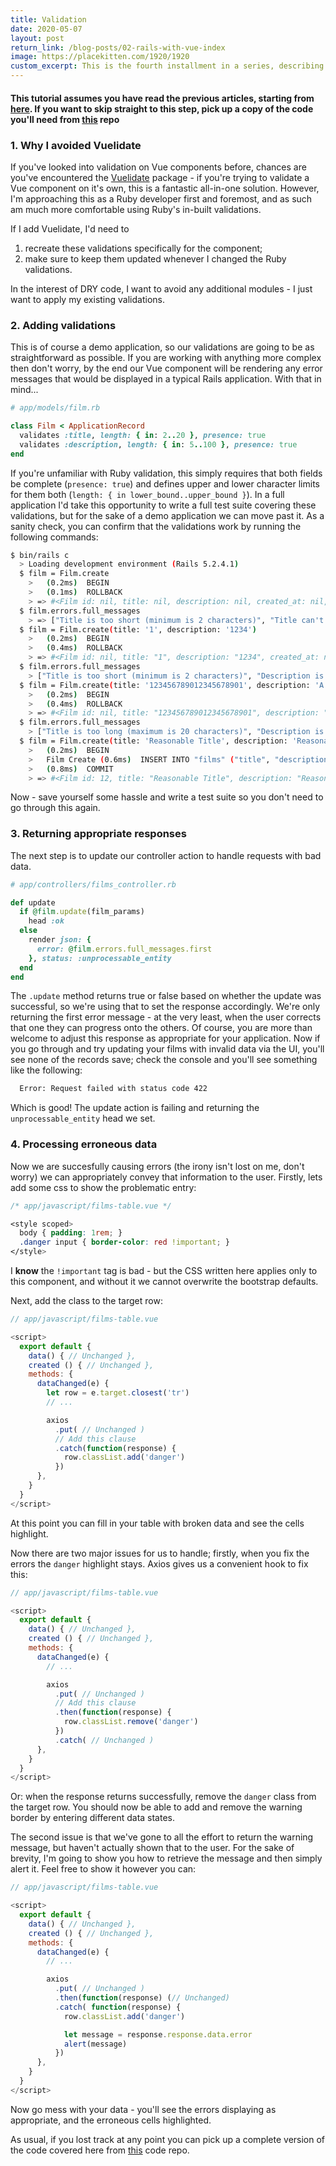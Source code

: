 ```yaml
---
title: Validation
date: 2020-05-07
layout: post
return_link: /blog-posts/02-rails-with-vue-index
image: https://placekitten.com/1920/1920
custom_excerpt: This is the fourth installment in a series, describing a way to implement validation for your vue tables.
---
```


#### This tutorial assumes you have read the previous articles, starting from [here](/rails-with-vue/01-your-first-component.html). If you want to skip straight to this step, pick up a copy of the code you'll need from [this](https://github.com/ctrlaltdelete44/vue-test-app/tree/chp-3.0.1) repo

### 1. Why I avoided Vuelidate

  If you've looked into validation on Vue components before, chances are you've encountered the [Vuelidate](https://vuelidate.js.org/) package - if you're trying to validate a Vue component on it's own, this is a fantastic all-in-one solution. However, I'm approaching this as a Ruby developer first and foremost, and as such am much more comfortable using Ruby's in-built validations.

  If I add Vuelidate, I'd need to

  1. recreate these validations specifically for the component;
  2. make sure to keep them updated whenever I changed the Ruby validations.

  In the interest of DRY code, I want to avoid any additional modules - I just want to apply my existing validations.

### 2. Adding validations

  This is of course a demo application, so our validations are going to be as straightforward as possible. If you are working with anything more complex then don't worry, by the end our Vue component will be rendering any error messages that would be displayed in a typical Rails application. With that in mind...

  ```rb
  # app/models/film.rb

  class Film < ApplicationRecord
    validates :title, length: { in: 2..20 }, presence: true
    validates :description, length: { in: 5..100 }, presence: true
  end
  ```

  If you're unfamiliar with Ruby validation, this simply requires that both fields be complete (`presence: true`) and defines upper and lower character limits for them both (`length: { in lower_bound..upper_bound }`). In a full application I'd take this opportunity to write a full test suite covering these validations, but for the sake of a demo application we can move past it. As a sanity check, you can confirm that the validations work by running the following commands:

  ```bash
  $ bin/rails c
    > Loading development environment (Rails 5.2.4.1)
    $ film = Film.create
      >   (0.2ms)  BEGIN
      >   (0.1ms)  ROLLBACK
      > => #<Film id: nil, title: nil, description: nil, created_at: nil, updated_at: nil>
    $ film.errors.full_messages
      > => ["Title is too short (minimum is 2 characters)", "Title can't be blank", "Description is too short (minimum is 5 characters)", "Description can't be blank"]
    $ film = Film.create(title: '1', description: '1234')
      >   (0.2ms)  BEGIN
      >   (0.4ms)  ROLLBACK
      > => #<Film id: nil, title: "1", description: "1234", created_at: nil, updated_at: nil>
    $ film.errors.full_messages
      > ["Title is too short (minimum is 2 characters)", "Description is too short (minimum is 5 characters)"]
    $ film = Film.create(title: '123456789012345678901', description: 'A string long enough to hit the 100-character limit')
      >   (0.2ms)  BEGIN
      >   (0.4ms)  ROLLBACK
      > => #<Film id: nil, title: "123456789012345678901", description: "...", created_at: nil, updated_at: nil>
    $ film.errors.full_messages
      > ["Title is too long (maximum is 20 characters)", "Description is too long (maximum is 100 characters)"]
    $ film = Film.create(title: 'Reasonable Title', description: 'Reasonable Description')
      >   (0.2ms)  BEGIN
      >   Film Create (0.6ms)  INSERT INTO "films" ("title", "description", "created_at", "updated_at") VALUES ($1, $2, $3, $4) RETURNING "id"  [["title", "Reasonable Title"], ["description", "Reasonable Description"], ["created_at", "2020-05-08 12:23:47.784686"], ["updated_at", "2020-05-08 12:23:47.784686"]]
      >   (0.8ms)  COMMIT
      > => #<Film id: 12, title: "Reasonable Title", description: "Reasonable Description", created_at: "2020-05-08 12:23:47", updated_at: "2020-05-08 12:23:47">
  ```

  Now - save yourself some hassle and write a test suite so you don't need to go through this again.

### 3. Returning appropriate responses

  The next step is to update our controller action to handle requests with bad data.

  ```rb
  # app/controllers/films_controller.rb

  def update
    if @film.update(film_params)
      head :ok
    else
      render json: {
        error: @film.errors.full_messages.first
      }, status: :unprocessable_entity
    end
  end
  ```

  The `.update` method returns true or false based on whether the update was successful, so we're using that to set the response accordingly. We're only returning the first error message - at the very least, when the user corrects that one they can progress onto the others. Of course, you are more than welcome to adjust this response as appropriate for your application. Now if you go through and try updating your films with invalid data via the UI, you'll see none of the records save; check the console and you'll see something like the following:

  ```bash
    Error: Request failed with status code 422
  ```

  Which is good! The update action is failing and returning the `unprocessable_entity` head we set.

### 4. Processing erroneous data

  Now we are succesfully causing errors (the irony isn't lost on me, don't worry) we can appropriately convey that information to the user. Firstly, lets add some css to show the problematic entry:

  ```css
  /* app/javascript/films-table.vue */

  <style scoped>
    body { padding: 1rem; }
    .danger input { border-color: red !important; }
  </style>
  ```

  I **know** the `!important` tag is bad - but the CSS written here applies only to this component, and without it we cannot overwrite the bootstrap defaults.

  Next, add the class to the target row:

  ```js
  // app/javascript/films-table.vue

  <script>
    export default {
      data() { // Unchanged },
      created () { // Unchanged },
      methods: {
        dataChanged(e) {
          let row = e.target.closest('tr')
          // ...

          axios
            .put( // Unchanged )
            // Add this clause
            .catch(function(response) {
              row.classList.add('danger')
            })
        },
      }
    }
  </script>
  ```

  At this point you can fill in your table with broken data and see the cells highlight.

  Now there are two major issues for us to handle; firstly, when you fix the errors the `danger` highlight stays. Axios gives us a convenient hook to fix this:

  ```js
  // app/javascript/films-table.vue

  <script>
    export default {
      data() { // Unchanged },
      created () { // Unchanged },
      methods: {
        dataChanged(e) {
          // ...

          axios
            .put( // Unchanged )
            // Add this clause
            .then(function(response) {
              row.classList.remove('danger')
            })
            .catch( // Unchanged )
        },
      }
    }
  </script>
  ```

  Or: when the response returns successfully, remove the `danger` class from the target row. You should now be able to add and remove the warning border by entering different data states.

  The second issue is that we've gone to all the effort to return the warning message, but haven't actually shown that to the user. For the sake of brevity, I'm going to show you how to retrieve the message and then simply alert it. Feel free to show it however you can:

  ```js
  // app/javascript/films-table.vue

  <script>
    export default {
      data() { // Unchanged },
      created () { // Unchanged },
      methods: {
        dataChanged(e) {
          // ...

          axios
            .put( // Unchanged )
            .then(function(response) (// Unchanged)
            .catch( function(response) {
              row.classList.add('danger')

              let message = response.response.data.error
              alert(message)
            })
        },
      }
    }
  </script>
  ```

  Now go mess with your data - you'll see the errors displaying as appropriate, and the erroneous cells highlighted.

As usual, if you lost track at any point you can pick up a complete version of the code covered here from [this](https://github.com/ctrlaltdelete44/vue-test-app/tree/chp-4) code repo.
